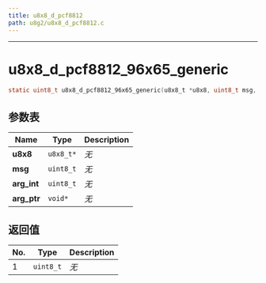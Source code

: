 ```yaml
---
title: u8x8_d_pcf8812
path: u8g2/u8x8_d_pcf8812.c
---
```

--------------------------------------------------
# u8x8_d_pcf8812_96x65_generic

```c
static uint8_t u8x8_d_pcf8812_96x65_generic(u8x8_t *u8x8, uint8_t msg, uint8_t arg_int, void *arg_ptr)
```


## 参数表

Name | Type | Description
-----|------|--------------
**u8x8**|`u8x8_t*`| *无*
**msg**|`uint8_t`| *无*
**arg_int**|`uint8_t`| *无*
**arg_ptr**|`void*`| *无*

## 返回值

No. | Type | Description
----|------|--------------
1 |`uint8_t`| *无*


